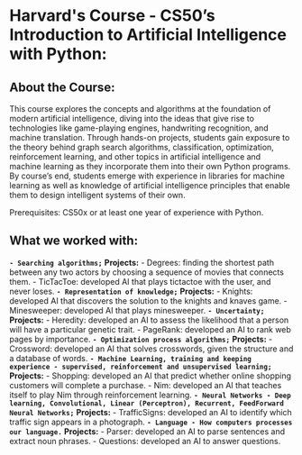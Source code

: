 # Harvard's Course - CS50’s Introduction to Artificial Intelligence with Python:
## About the Course:

This course explores the concepts and algorithms at the foundation of modern artificial intelligence, diving into the ideas that give rise to technologies like game-playing engines, handwriting recognition, and machine translation. Through hands-on projects, students gain exposure to the theory behind graph search algorithms, classification, optimization, reinforcement learning, and other topics in artificial intelligence and machine learning as they incorporate them into their own Python programs. By course’s end, students emerge with experience in libraries for machine learning as well as knowledge of artificial intelligence principles that enable them to design intelligent systems of their own.

Prerequisites: CS50x or at least one year of experience with Python.

## What we worked with:
**`- Searching algorithms;`**
    **Projects:**
        - Degrees: finding the shortest path between any two actors by choosing a sequence of movies that connects them.
        - TicTacToe: developed AI that plays tictactoe with the user, and never loses.
**`- Representation of knowledge;`**
    **Projects:**
        - Knights: developed AI that discovers the solution to the knights and knaves game.
        - Minesweeper: developed AI that plays minesweeper.
**`- Uncertainty;`**
    **Projects:**
        - Heredity: developed an AI to assess the likelihood that a person will have a particular genetic trait.
        - PageRank: developed an AI to rank web pages by importance.
**`- Optimization process algorithms;`**
    **Projects:**
        - Crossword: developed an AI that solves crosswords, given the structure and a database of words.
**`- Machine Learning, training and keeping experience - supervised, reinforcement and unsupervised learning;`**
    **Projects:**
        - Shopping: developed an AI that predict whether online shopping customers will complete a purchase.
        - Nim: developed an AI that teaches itself to play Nim through reinforcement learning.
**`- Neural Networks - Deep learning, Convolutional, Linear (Perceptron), Recurrent, FeedForward Neural Networks;`**
    **Projects:**
        - TrafficSigns: developed an AI to identify which traffic sign appears in a photograph.
**`- Language - How computers processes our language.`**
    **Projects:**
        - Parser: developed an AI to parse sentences and extract noun phrases.
        - Questions: developed an AI to answer questions.
